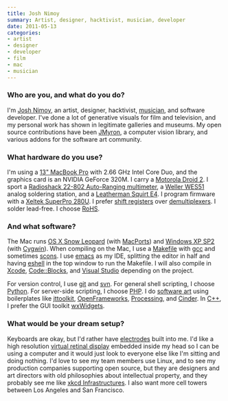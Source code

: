 ```yaml
---
title: Josh Nimoy
summary: Artist, designer, hacktivist, musician, developer
date: 2011-05-13
categories:
- artist
- designer
- developer
- film
- mac
- musician
---
```


### Who are you, and what do you do?

I'm [Josh Nimoy](http://jtnimoy.net "Josh's website."), an artist, designer, hacktivist, [musician](http://thenimoys.com "The Nimoys' website."), and software developer. I've done a lot of generative visuals for film and television, and my personal work has shown in legitimate galleries and museums. My open source contributions have been [JMyron][myron], a computer vision library, and various addons for the software art community.

### What hardware do you use?

I'm using a [13" MacBook Pro][macbook-pro] with 2.66 GHz Intel Core Duo, and the graphics card is an NVIDIA GeForce 320M. I carry a [Motorola Droid 2][droid-2]. I sport a [Radioshack 22-802 Auto-Ranging multimeter][22-802], a [Weller WES51][wes51] analog soldering station, and a [Leatherman Squirt E4][squirt-e4]. I program firmware with a [Xeltek SuperPro 280U][superpro-280u]. I prefer [shift registers](http://en.wikipedia.org/wiki/Shift_register "The Wikipedia entry for shift registers.") over [demultiplexers](http://en.wikipedia.org/wiki/Multiplexer "The Wikipedia entry for multiplexers"). I solder lead-free. I choose [RoHS](http://en.wikipedia.org/wiki/Restriction_of_Hazardous_Substances_Directive "The Wikipedia entry for RoHS.").

### And what software?

The Mac runs [OS X Snow Leopard][macos] (with [MacPorts][]) and [Windows XP SP2][windows-xp] (with [Cygwin][]). When compiling on the Mac, I use a [Makefile][make] with [gcc][] and sometimes [scons][]. I use [emacs][] as my IDE, splitting the editor in half and having [eshell][] in the top window to run the Makefile. I will also compile in [Xcode][], [Code::Blocks][codeblocks], and [Visual Studio][visual-studio] depending on the project.

For version control, I use [git][] and [svn][subversion]. For general shell scripting, I choose [Python][]. For server-side scripting, I choose [PHP][]. I do [software art](http://en.wikipedia.org/wiki/Software_art "The Wikipedia entry for Software Art.") using boilerplates like [jttoolkit][], [OpenFrameworks][], [Processing][], and [Cinder][]. In [C++][c-plusplus], I prefer the GUI toolkit [wxWidgets][].

### What would be your dream setup?

Keyboards are okay, but I'd rather have [electrodes](http://www.desicolours.com/tech/a-new-software-allows-typing-with-brain-waves/09/12/2009 "An article on electrodes in the brain allowing for typing.") built into me. I'd like a high resolution [virtual retinal display](http://en.wikipedia.org/wiki/Virtual_retinal_display "The Wikipedia entry on virtual retinal displays.") embedded inside my head so I can be using a computer and it would just look to everyone else like I'm sitting and doing nothing. I'd love to see my team members use Linux, and to see my production companies supporting open source, but they are designers and art directors with old philosophies about intellectual property, and they probably see me like [xkcd Infrastructures](http://xkcd.com/743/ "The 'Infrastructures' xkcd comic."). I also want more cell towers between Los Angeles and San Francisco.

[22-802]: https://www.amazon.com/POCKET-RANGING-DIGITAL-MULTIMETER-22-802/dp/B00A3VAB1E "A digital multimeter."
[c-plusplus]: https://en.wikipedia.org/wiki/C%2B%2B "A compiled programming language."
[cinder]: https://libcinder.org/ "A C++ framework for visual and audio projects."
[codeblocks]: http://www.codeblocks.org/ "A C++ IDE."
[cygwin]: http://www.cygwin.com/ "A Linux-like environment for Windows."
[droid-2]: https://en.wikipedia.org/wiki/Droid_2 "An Android-based smartphone."
[emacs]: http://www.gnu.org/software/emacs/ "A free open-source text editor."
[eshell]: http://www.gnu.org/software/emacs/manual/html_node/eshell/ "A shell for emacs."
[gcc]: http://gcc.gnu.org/ "Code compiler frontends."
[git]: https://git-scm.com/ "A version control system."
[jttoolkit]: http://jtnimoy.com/blogs/projects/tagged/jttoolkit "A C++ library for use with Processing."
[macbook-pro]: https://www.apple.com/macbook-pro/ "A laptop."
[macos]: https://en.wikipedia.org/wiki/MacOS "An operating system for Mac hardware."
[macports]: https://www.macports.org/ "A collection of *nix software ported to Mac OS X."
[make]: http://www.gnu.org/software/make/manual/make.html "Software to prepare code for compilation."
[myron]: http://webcamxtra.sourceforge.net/ "A cross-platform video capture and computer vision plugin."
[openframeworks]: http://openframeworks.cc "A C++ library for creative projects."
[php]: https://php.net/ "An interpreted scripting language."
[processing]: https://processing.org/ "A programming language/environment."
[python]: https://www.python.org/ "An interpreted scripting language."
[scons]: https://www.scons.org/ "A software build tool."
[squirt-e4]: https://www.leatherman.com/92.html "A small multi-tool."
[subversion]: http://subversion.tigris.org/ "A version control system."
[superpro-280u]: http://www.xeltek.com/SuperPro-280U-pages-255 "A universal programmer device."
[visual-studio]: http://www.visualstudio.com "A Windows development environment."
[wes51]: https://www.amazon.com/Weller-WES51-Analog-Soldering-Station/dp/B000BRC2XU "A soldering station."
[windows-xp]: https://en.wikipedia.org/wiki/Windows_XP "An operating system for x86 computers."
[wxwidgets]: http://www.wxwidgets.org/ "A cross-platform GUI library."
[xcode]: https://en.wikipedia.org/wiki/Xcode "An IDE for Mac developers."
